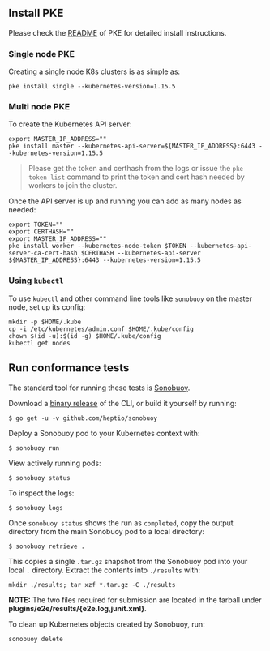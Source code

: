 ## Install PKE

Please check the [README](https://github.com/banzaicloud/pke/tree/master#installation) of PKE for detailed install instructions.

### Single node PKE

Creating a single node K8s clusters is as simple as:

`pke install single --kubernetes-version=1.15.5`

### Multi node PKE

To create the Kubernetes API server:

```
export MASTER_IP_ADDRESS=""
pke install master --kubernetes-api-server=${MASTER_IP_ADDRESS}:6443 --kubernetes-version=1.15.5
```

>Please get the token and certhash from the logs or issue the `pke token list` command to print the token and cert hash needed by workers to join the cluster.
>

Once the API server is up and running you can add as many nodes as needed:

```
export TOKEN=""
export CERTHASH=""
export MASTER_IP_ADDRESS=""
pke install worker --kubernetes-node-token $TOKEN --kubernetes-api-server-ca-cert-hash $CERTHASH --kubernetes-api-server ${MASTER_IP_ADDRESS}:6443 --kubernetes-version=1.15.5
```

### Using `kubectl`

To use `kubectl` and other command line tools like `sonobuoy` on the master node, set up its config:

```
mkdir -p $HOME/.kube
cp -i /etc/kubernetes/admin.conf $HOME/.kube/config
chown $(id -u):$(id -g) $HOME/.kube/config
kubectl get nodes
```

## Run conformance tests

The standard tool for running these tests is
[Sonobuoy](https://github.com/heptio/sonobuoy).

Download a [binary release](https://github.com/heptio/sonobuoy/releases) of the CLI, or build it yourself by running:

```
$ go get -u -v github.com/heptio/sonobuoy
```

Deploy a Sonobuoy pod to your Kubernetes context with:

```
$ sonobuoy run
```

View actively running pods:

```
$ sonobuoy status
```

To inspect the logs:

```
$ sonobuoy logs
```

Once `sonobuoy status` shows the run as `completed`, copy the output directory from the main Sonobuoy pod to
a local directory:

```
$ sonobuoy retrieve .
```

This copies a single `.tar.gz` snapshot from the Sonobuoy pod into your local
`.` directory. Extract the contents into `./results` with:

```
mkdir ./results; tar xzf *.tar.gz -C ./results
```

**NOTE:** The two files required for submission are located in the tarball under **plugins/e2e/results/{e2e.log,junit.xml}**.

To clean up Kubernetes objects created by Sonobuoy, run:

```
sonobuoy delete
```
